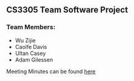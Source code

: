 ## CS3305 Team Software Project

### Team Members:
* Wu Zijie
* Caoife Davis
* Ultan Casey
* Adam Gilessen

Meeting Minutes can be found <a href="https://docs.google.com/document/d/15NweTtgGW-K3wx3XQwjjnxLpIuCDaAU5f4-fV1tkW5c/edit">here</a>
